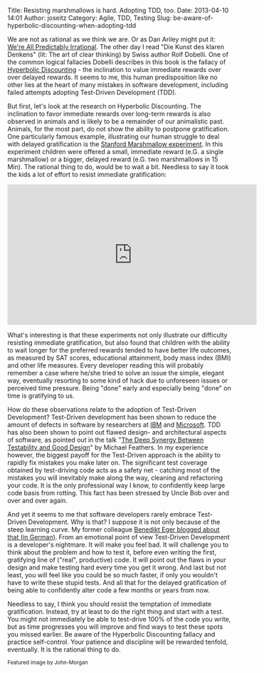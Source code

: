 Title: Resisting marshmallows is hard. Adopting TDD, too.
Date: 2013-04-10 14:01
Author: joseitz
Category: Agile, TDD, Testing
Slug: be-aware-of-hyperbolic-discounting-when-adopting-tdd

We are not as rational as we think we are. Or as Dan Ariley might put
it: [We're All Predictably Irrational][]. The other day I read "Die
Kunst des klaren Denkens" (lit: The art of clear thinking) by Swiss
author Rolf Dobelli. One of the common logical fallacies Dobelli
describes in this book is the fallacy of [Hyperbolic Discounting][] -
the inclination to value immediate rewards over over delayed rewards. It
seems to me, this human predisposition like no other lies at the heart
of many mistakes in software development, including failed attempts
adopting Test-Driven Development (TDD).

But first, let's look at the research on Hyperbolic Discounting. The
inclination to favor immediate rewards over long-term rewards is also
observed in animals and is likely to be a remainder of our animalistic
past. Animals, for the most part, do not show the ability to postpone
gratification. One particularly famous example, illustrating our human
struggle to deal with delayed gratification is the [Stanford Marshmallow
experiment][]. In this experiment children were offered a small,
immediate reward (e.G. a single marshmallow) or a bigger, delayed reward
(e.G. two marshmallows in 15 Min). <!--more--> The rational thing to do,
would be to wait a bit. Needless to say it took the kids a lot of effort
to resist immediate gratification:

<iframe width="560" height="315" src="http://www.youtube.com/embed/QX_oy9614HQ" frameborder="0" allowfullscreen></iframe>

What's interesting is that these experiments not only illustrate our
difficulty resisting immediate gratification, but also found that
children with the ability to wait longer for the preferred rewards
tended to have better life outcomes, as measured by SAT scores,
educational attainment, body mass index (BMI) and other life measures.
Every developer reading this will probably remember a case where he/she
tried to solve an issue the simple, elegant way, eventually resorting to
some kind of hack due to unforeseen issues or perceived time pressure.
Being "done" early and especially being "done" on time is gratifying to
us.

How do these observations relate to the adoption of Test-Driven
Development? Test-Driven development has been shown to reduce the amount
of defects in software by researchers at [IBM][] and [Microsoft][]. TDD
has also been shown to point out flawed design- and architectural
aspects of software, as pointed out in the talk "[The Deep Synergy
Between Testability and Good Design][]" by Michael Feathers. In my
experience however, the biggest payoff for the Test-Driven approach is
the ability to rapidly fix mistakes you make later on. The significant
test coverage obtained by test-driving code acts as a safety net -
catching most of the mistakes you will inevitably make along the way,
cleaning and refactoring your code. It is the only professional way I
know, to confidently keep large code basis from rotting. This fact has
been stressed by Uncle Bob over and over and over again.

And yet it seems to me that software developers rarely embrace
Test-Driven Development. Why is that? I suppose it is not only because
of the steep learning curve. My former colleague [Benedikt Eger blogged
about that (in German)][]. From an emotional point of view Test-Driven
Development is a developer's nightmare. It will make you feel bad. It
will challenge you to think about the problem and how to test it, before
even writing the first, gratifying line of ("real", productive) code. It
will point out the flaws in your design and make testing hard every time
you get it wrong. And last but not least, you will feel like you could
be so much faster, if only you wouldn't have to write these stupid
tests. And all that for the delayed gratification of being able to
confidently alter code a few months or years from now.

Needless to say, I think you should resist the temptation of immediate
gratification. Instead, try at least to do the right thing and start
with a test. You might not immediately be able to test-drive 100% of the
code you write, but as time progresses you will improve and find ways to
test these spots you missed earlier. Be aware of the Hyperbolic
Discounting fallacy and practice self-control. Your patience and
discipline will be rewarded tenfold, eventually. It is the rational
thing to do.

<small>Featured image by John-Morgan</small>

  [We're All Predictably Irrational]: http://www.youtube.com/watch?v=JhjUJTw2i1M
  [Hyperbolic Discounting]: http://en.wikipedia.org/wiki/Hyperbolic_discounting
  [Stanford Marshmallow experiment]: http://en.wikipedia.org/wiki/Marshmallow_experiment
  [IBM]: http://citeseerx.ist.psu.edu/viewdoc/summary?doi=10.1.1.129.7992
  [Microsoft]: http://research.microsoft.com/en-us/groups/ese/nagappan_tdd.pdf
  [The Deep Synergy Between Testability and Good Design]: http://vimeo.com/15007792
  [Benedikt Eger blogged about that (in German)]: http://www.zustandsforschung.de/index.php/tdd-ist-ganz-schoen-schwer/
